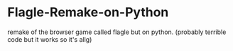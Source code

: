 # Flagle-Remake-on-Python
remake of the browser game called flagle but on python. (probably terrible code but it works so it's allg)

